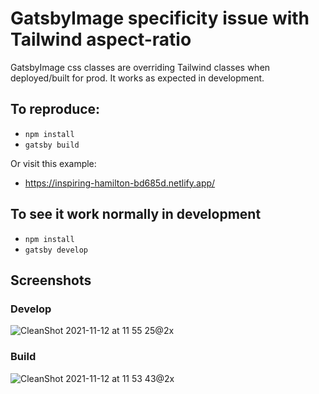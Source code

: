 # GatsbyImage specificity issue with Tailwind aspect-ratio

GatsbyImage css classes are overriding Tailwind classes when deployed/built for prod. It works as expected in development.

## To reproduce:
- `npm install`
- `gatsby build`

Or visit this example:
- https://inspiring-hamilton-bd685d.netlify.app/

## To see it work normally in development
- `npm install`
- `gatsby develop`

## Screenshots

### Develop
![CleanShot 2021-11-12 at 11 55 25@2x](https://user-images.githubusercontent.com/740373/141527951-895d7b6d-6540-46dd-ab65-9464a12d801c.png)

### Build
![CleanShot 2021-11-12 at 11 53 43@2x](https://user-images.githubusercontent.com/740373/141527969-98b76be2-6986-43cf-8151-3f6984affef3.png)
